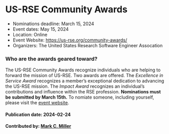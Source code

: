 # US-RSE Community Awards

- Nominations deadline: March 15, 2024
- Event dates: May 15, 2024
- Location: Online 
- Event Website: https://us-rse.org/community-awards/
- Organizers: The United States Research Software Engineer Assocation

### Who are the awards geared toward?

The US-RSE Community Awards recognize individuals who are helping to forward the mission of US-RSE.
Two awards are offered.
The *Excellence in Service Award* recognizes a member’s exceptional dedication to advancing the US-RSE mission.
The *Impact Award* recognizes an individual’s contributions and influence within the RSE profession. 
**Nominations must be submitted by March 15th.**
To nomiate someone, including yourself, please visit the [event website](https://us-rse.org/community-awards/).

#### Publication date: 2024-02-24

#### Contributed by: [Mark C. Miller](https://github.com/markcmiller86)

<!---
Publish: yes
Topics: research software engineers
--->
